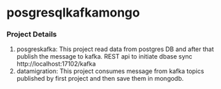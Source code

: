 # posgresqlkafkamongo

### Project Details

1. posgreskafka: This project read data from postgres DB and after that publish the message to kafka. REST api to initiate dbase sync http://localhost:17102/kafka
2. datamigration: This project consumes message from kafka topics published by first project and then save them in mongodb.
